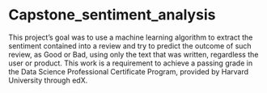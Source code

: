 # Capstone_sentiment_analysis

This project’s goal was to use a machine learning algorithm to extract the sentiment contained into a review
and try to predict the outcome of such review, as Good or Bad, using only the text that was written,
regardless the user or product. This work is a requirement to achieve a passing grade in the Data Science
Professional Certificate Program, provided by Harvard University through edX.
